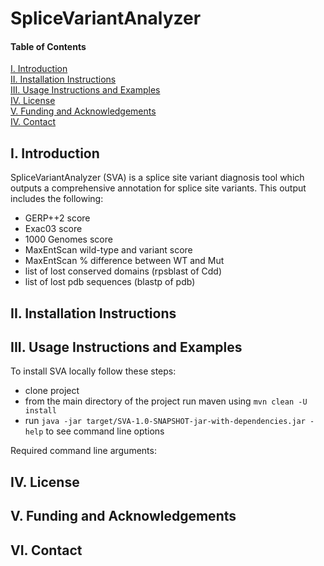 # SpliceVariantAnalyzer

#### Table of Contents  
[I. Introduction](#introduction)  
[II. Installation Instructions](#installation)  
[III. Usage Instructions and Examples](#instruct)   
[IV. License](#license)   
[V. Funding and Acknowledgements](#funding)   
[IV. Contact](#contact)   


<a name="introduction"/>   

## I. Introduction

SpliceVariantAnalyzer (SVA) is a splice site variant diagnosis tool which outputs a comprehensive annotation for splice site variants.
This output includes the following:
  - GERP++2 score
  - Exac03 score
  - 1000 Genomes score
  - MaxEntScan wild-type and variant score
  - MaxEntScan % difference between WT and Mut
  - list of lost conserved domains (rpsblast of Cdd)
  - list of lost pdb sequences (blastp of pdb)
  
  

<a name="installation"/>

## II. Installation Instructions

<a name="instruct"/>

## III. Usage Instructions and Examples

To install SVA locally follow these steps:
  - clone project
  - from the main directory of the project run maven using `mvn clean -U install`
  - run `java -jar target/SVA-1.0-SNAPSHOT-jar-with-dependencies.jar -help` to see command line options
  
Required command line arguments:

<a name="license"/>

## IV. License

<a name="funding"/>

## V. Funding and Acknowledgements

<a name="contact"/>

## VI. Contact


